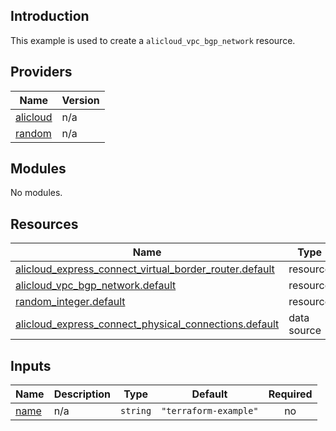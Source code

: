 ## Introduction

This example is used to create a `alicloud_vpc_bgp_network` resource.

<!-- BEGIN_TF_DOCS -->
## Providers

| Name | Version |
|------|---------|
| <a name="provider_alicloud"></a> [alicloud](#provider\_alicloud) | n/a |
| <a name="provider_random"></a> [random](#provider\_random) | n/a |

## Modules

No modules.

## Resources

| Name | Type |
|------|------|
| [alicloud_express_connect_virtual_border_router.default](https://registry.terraform.io/providers/aliyun/alicloud/latest/docs/resources/express_connect_virtual_border_router) | resource |
| [alicloud_vpc_bgp_network.default](https://registry.terraform.io/providers/aliyun/alicloud/latest/docs/resources/vpc_bgp_network) | resource |
| [random_integer.default](https://registry.terraform.io/providers/hashicorp/random/latest/docs/resources/integer) | resource |
| [alicloud_express_connect_physical_connections.default](https://registry.terraform.io/providers/aliyun/alicloud/latest/docs/data-sources/express_connect_physical_connections) | data source |

## Inputs

| Name | Description | Type | Default | Required |
|------|-------------|------|---------|:--------:|
| <a name="input_name"></a> [name](#input\_name) | n/a | `string` | `"terraform-example"` | no |
<!-- END_TF_DOCS -->    
